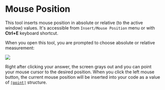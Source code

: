 # Mouse Position

This tool inserts mouse position in absolute or relative (to the active window) values. It's accessible from `Insert/Mouse Position` menu or with **Ctrl+E** keyboard shortcut.

When you open this tool, you are prompted to choose absolute or relative measurement:

![](https://raw.githubusercontent.com/G1ANT-Robot/G1ANT.Manual/raw/develop/-assets/mouse-position.jpg)

Right after clicking your answer, the screen grays out and you can point your mouse cursor to the desired position. When you click the left mouse button, the current mouse position will be inserted into your code as a value of [`⟦point⟧`](../../G1ANT.Addons/G1ANT.Language/Structures/PointStructure.md) structure.

